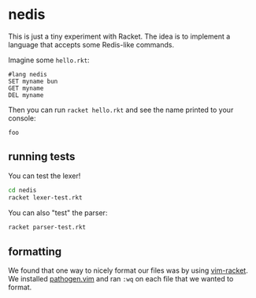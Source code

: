 # nedis

This is just a tiny experiment with Racket. The idea is to implement a language that accepts some Redis-like commands.

Imagine some `hello.rkt`:

```text
#lang nedis
SET myname bun
GET myname
DEL myname
```

Then you can run `racket hello.rkt` and see the name printed to your console:

```text
foo
```

## running tests

You can test the lexer!

```sh
cd nedis
racket lexer-test.rkt
```

You can also "test" the parser:

```sh
racket parser-test.rkt
```

## formatting

We found that one way to nicely format our files was
by using [vim-racket](https://github.com/wlangstroth/vim-racket). We installed [pathogen.vim](https://github.com/tpope/vim-pathogen) and ran `:wq` on each file that we wanted to format.
